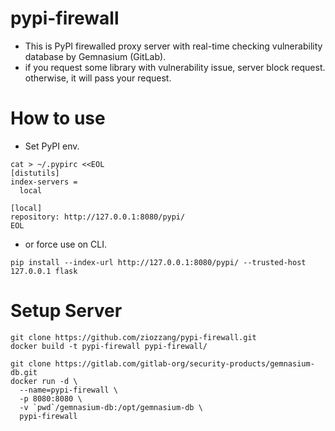 # pypi-firewall
* This is PyPI firewalled proxy server with real-time checking vulnerability database by Gemnasium (GitLab). 
* if you request some library with vulnerability issue, server block request. otherwise, it will pass your request.

# How to use

* Set PyPI env.

```
cat > ~/.pypirc <<EOL
[distutils]
index-servers =
  local

[local]
repository: http://127.0.0.1:8080/pypi/
EOL
```

* or force use on CLI.

```
pip install --index-url http://127.0.0.1:8080/pypi/ --trusted-host 127.0.0.1 flask
```

# Setup Server

```
git clone https://github.com/ziozzang/pypi-firewall.git
docker build -t pypi-firewall pypi-firewall/

git clone https://gitlab.com/gitlab-org/security-products/gemnasium-db.git
docker run -d \
  --name=pypi-firewall \
  -p 8080:8080 \
  -v `pwd`/gemnasium-db:/opt/gemnasium-db \
  pypi-firewall
```

